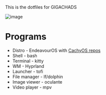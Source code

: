 This is the dotfiles for GIGACHADS

![image](https://github.com/user-attachments/assets/1effbaf1-3585-4884-8189-b72af41dcfe7)

# Programs
- Distro - EndeavourOS with [CachyOS repos](https://wiki.cachyos.org/features/optimized_repos/)
- Shell - bash
- Terminal - kitty
- WM - Hyprland
- Launcher - tofi
- File manager - lf/dolphin
- Image viewer - oculante
- Video player - mpv

